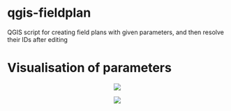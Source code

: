 # qgis-fieldplan
QGIS script for creating field plans with given parameters, and then resolve their IDs after editing

# Visualisation of parameters
<p align="center">
  <img src="https://github.com/kieranatkins/qgis-fieldplan/blob/main/site-info.png" />
</p>

<p align="center">
  <img src="https://github.com/kieranatkins/qgis-fieldplan/blob/main/block-info.png" />
</p>
